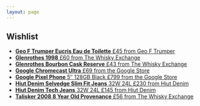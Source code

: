 ```yaml
---
layout: page
---
```


<h2 class="text--home-section-headings">Wishlist</h2>

<ul class="list--index">
<li class="list--index__item">
    <a href="https://www.trumpers.com/product_detail.cfm?product=111547181">
        <strong>Geo F Trumper Eucris Eau de Toilette</strong>
        <span class="text--meta">£45 from Geo F Trumper</span>
    </a>
</li>
    <li class="list--index__item">
        <a href="https://www.thewhiskyexchange.com/p/12306/glenrothes-1998-bot2014">
            <strong>Glenrothes 1998</strong>
            <span class="text--meta">£60 from The Whisky Exchange</span>
        </a>
    </li>
    <li class="list--index__item">
        <a href="https://www.thewhiskyexchange.com/p/33677/glenrothes-bourbon-cask-reserve">
            <strong>Glenrothes Bourbon Cask Reserve</strong>
            <span class="text--meta">£43 from The Whisky Exchange</span>
        </a>
    </li>
    <li class="list--index__item">
        <a href="https://store.google.com/product/chromecast_ultra">
            <strong>Google Chromecast Ultra</strong>
            <span class="text--meta">£69 from the Google Store</span>
        </a>
    </li>
    <li class="list--index__item">
        <a href="https://store.google.com/config/pixel_phone">
            <strong>Google Pixel Phone</strong> 5&Prime; 128GB Black
            <span class="text--meta">£799 from the Google Store</span>
        </a>
    </li>
    <li class="list--index__item">
        <a href="http://hiutdenim.co.uk/products/selvedge-denim-hacks-2014">
            <strong>Hiut Denim Selvedge Slim Fit Jeans</strong> 32W 24L
            <span class="text--meta">£230 from Hiut Denim</span>
        </a>
    </li>
    <li class="list--index__item">
        <a href="http://hiutdenim.co.uk/products/tech-jean">
            <strong>Hiut Denim Tech Jeans</strong> 32W 24L
            <span class="text--meta">£145 from Hiut Denim</span>
        </a>
    </li>
    <li class="list--index__item">
        <a href="https://www.thewhiskyexchange.com/p/34009/talisker-2008-8-year-old-provenance">
            <strong>Talisker 2008 8 Year Old Provenance</strong>
            <span class="text--meta">£56 from The Whisky Exchange</span>
        </a>
    </li>
</ul>